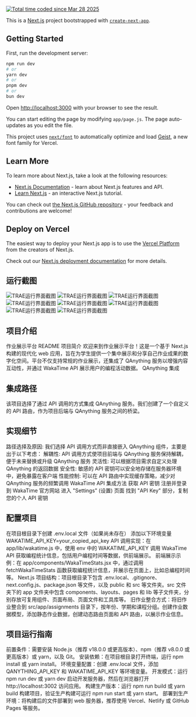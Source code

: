 [![Total time coded since Mar 28 2025](https://wakatime.com/badge/user/34e5f943-29f8-45bd-8082-cacacecb7285.svg?style=flat-square)](https://wakatime.com/@34e5f943-29f8-45bd-8082-cacacecb7285)

This is a [Next.js](https://nextjs.org) project bootstrapped with [`create-next-app`](https://github.com/vercel/next.js/tree/canary/packages/create-next-app).

## Getting Started

First, run the development server:

```bash
npm run dev
# or
yarn dev
# or
pnpm dev
# or
bun dev
```

Open [http://localhost:3000](http://localhost:3000) with your browser to see the result.

You can start editing the page by modifying `app/page.js`. The page auto-updates as you edit the file.

This project uses [`next/font`](https://nextjs.org/docs/app/building-your-application/optimizing/fonts) to automatically optimize and load [Geist](https://vercel.com/font), a new font family for Vercel.

## Learn More

To learn more about Next.js, take a look at the following resources:

- [Next.js Documentation](https://nextjs.org/docs) - learn about Next.js features and API.
- [Learn Next.js](https://nextjs.org/learn) - an interactive Next.js tutorial.

You can check out [the Next.js GitHub repository](https://github.com/vercel/next.js) - your feedback and contributions are welcome!

## Deploy on Vercel

The easiest way to deploy your Next.js app is to use the [Vercel Platform](https://vercel.com/new?utm_medium=default-template&filter=next.js&utm_source=create-next-app&utm_campaign=create-next-app-readme) from the creators of Next.js.

Check out our [Next.js deployment documentation](https://nextjs.org/docs/app/building-your-application/deploying) for more details.
## 运行截图
![TRAE运行界面截图](jt/1.png) 
![TRAE运行界面截图](jt/2.png)
![TRAE运行界面截图](jt/3.png)
![TRAE运行界面截图](jt/4.png)
![TRAE运行界面截图](jt/5.png)
![TRAE运行界面截图](jt/6.png)
![TRAE运行界面截图](jt/7.png)
![TRAE运行界面截图](jt/8.png)
## 项目介绍
作业展示平台 README
项目简介
欢迎来到作业展示平台！这是一个基于 Next.js 构建的现代化 web 应用，旨在为学生提供一个集中展示和分享自己作业成果的数字化空间。平台不仅支持常规的作业展示，还集成了 QAnything 服务以增强内容互动性，并通过 WakaTime API 展示用户的编程活动数据。
QAnything 集成
## 集成路径
该项目选择了通过 API 调用的方式集成 QAnything 服务。我们创建了一个自定义的 API 路由，作为项目后端与 QAnything 服务之间的桥梁。
## 实现细节
路径选择及原因:
我们选择 API 调用方式而非直接嵌入 QAnything 组件，主要是出于以下考虑：
解耦性: API 调用方式使项目前端与 QAnything 服务保持解耦，便于未来替换或升级 QAnything 服务
灵活性: 可以根据项目需求自定义处理 QAnything 的返回数据
安全性: 敏感的 API 密钥可以安全地存储在服务器环境中，避免暴露在客户端
性能控制: 可以在 API 路由中实现缓存策略，减少对 QAnything 服务的频繁调用
WakaTime API 集成方法
获取 API 密钥
注册并登录到 WakaTime 官方网站
进入 "Settings" (设置) 页面
找到 "API Key" 部分，复制您的个人 API 密钥
## 配置项目
在项目根目录下创建 .env.local 文件（如果尚未存在）
添加以下环境变量WAKATIME_API_KEY=your_copied_api_key
API 调用实现：在 app/lib/wakatime.js 中，使用 env 中的 WAKATIME_API_KEY 调用 WakaTime API 获取编程统计信息，包括用户编程时间等数据，供前端展示。
前端展示示例：在 app/components/WakaTimeStats.jsx 中，通过调用 fetchWakaTimeStats 函数获取编程统计信息，并展示在页面上，比如总编程时间等。
Next.js 项目结构：项目根目录下包含 .env.local、.gitignore、next.config.js、package.json 等文件，以及 public 和 src 等文件夹。src 文件夹下的 app 文件夹中包含 components、layouts、pages 和 lib 等子文件夹，分别存放可复用组件、页面布局、页面文件和工具库等。
旧作业整合方式：将旧作业整合到 src/app/assignments 目录下，按年份、学期和课程分组。创建作业数据模型，添加静态作业数据，创建动态路由页面和 API 路由，以展示作业信息。
## 项目运行指南
前置条件：需要安装 Node.js（推荐 v18.0.0 或更高版本）、npm（推荐 v8.0.0 或更高版本）或 yarn，以及 Git。
安装依赖：在项目根目录打开终端，运行 npm install 或 yarn install。
环境变量配置：创建 .env.local 文件，添加 QANYTHING_API_KEY 和 WAKATIME_API_KEY 等环境变量。
开发模式：运行 npm run dev 或 yarn dev 启动开发服务器，然后在浏览器打开 http://localhost:3002 访问应用。
构建生产版本：运行 npm run build 或 yarn build 构建项目，验证生产构建可运行 npm run start 或 yarn start。
部署到生产环境：将构建后的文件部署到 web 服务器，推荐使用 Vercel、Netlify 或 GitHub Pages 等服务。